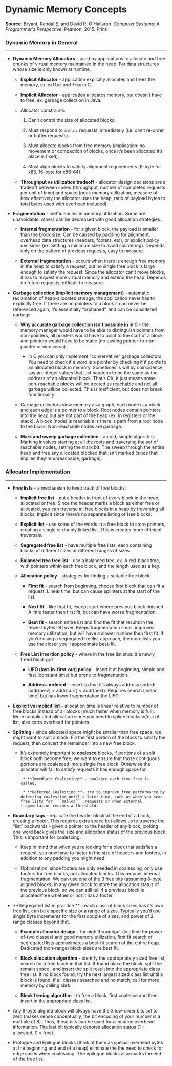# Dynamic Memory Concepts

**Source:** Bryant, Randal E, and David R. O'Hallaron. *Computer Systems: A Programmer's Perspective*. Pearson, 2015. Print.

###  Dynamic Memory in General
---

* **Dynamic Memory Allocators** - used by applications to allocate and free chunks of virtual memory maintained in the heap. For data structures whose size is only known at runtime.

    * **Explicit Allocator** - application explicitly allocates and frees the memory, ex. ```malloc``` and ```free``` in C.

    * **Implicit Allocator** - application allocates memory, but doesn’t have to free, ex. garbage collection in Java.

    * Allocator constraints:
    
        1. Can’t control the size of allocated blocks.
        
        2. Must respond to ```malloc``` requests immediately (i.e. can’t re-order or buffer requests).
        
        3. Must allocate blocks from free memory (implication: no movement or compaction of blocks, once it’s been allocated it’s place is fixed).
        
        4. Must align blocks to satisfy alignment requirements (8-byte for x86, 16-byte for x86-64).

    * **Throughput vs utilization tradeoff** - allocator design decisions are a tradeoff between speed (throughput, number of completed requests per unit of time) and space (peak memory utilization, measure of how effectively the allocator uses the heap, ratio of payload bytes to total bytes used with overhead included).

* **Fragmentation** - inefficiencies in memory utilization. Some are unavoidable, others can be decreased with good allocation strategies.

    * **Internal fragmentation** - for a given block, the payload is smaller than the block size. Can be caused by padding for alignment, overhead data structures (headers, footers, etc), or explicit policy decisions (ex. Setting a minimum size to avoid splintering). Depends only on the pattern of previous requests, easy to measure.

    * **External fragmentation** - occurs when there is enough free memory in the heap to satisfy a request, but no single free block is large enough to satisfy the request. Since the allocator can’t move blocks, it has to request more virtual memory and extend the heap. Depends on future requests, difficult to measure.
    
* **Garbage collection (implicit memory management)** - automatic reclamation of heap-allocated storage, the application never has to explicitly free. If there are no pointers to a block it can never be referenced again, it’s essentially “orphaned”, and can be considered garbage.

    * **Why accurate garbage collection isn't possible in in C** - the memory manager would have to be able to distinguish pointers from non-pointers, all pointers would have to point to the start of a block, and pointers would have to be static (no casting pointer-to-non-pointer or vice versa).
    
        * In C you can only implement “conservative” garbage collectors. You need to check if a word is a pointer by checking if it points to an allocated block in memory. Sometimes is will by coincidence, say an integer values that just happens to be the same as the address of an allocated block. That’s OK, it just means some non-reachable blocks will be treated as reachable and not all garbage will be collected. This is inefficient, but does not break functionality.

    * Garbage collectors view memory as a graph, each node is a block and each edge is a pointer to a block. Root nodes contain pointers into the heap but are not part of the heap (ex. In registers or the stack). A block (node) is reachable is there is path from a root node to the block. Non-reachable nodes are garbage.

    * **Mark and sweep garbage collection** - an old, simple algorithm. Marking involves starting at all the roots and traversing the set of reachable nodes, setting the mark bit. The sweep through the entire heap and free any allocated blocked that isn’t marked (since that implies they're unreachable, garbage).
    
###  Allocator Implementation
---

* **Free lists** - a mechanism to keep track of free blocks:

    * **Implicit free list** - put a header in front of every block in the heap, allocated or free. Since the header marks a block as either free or allocated, you can traverse all free blocks in a heap by traversing all blocks. Implicit since there’s no separate listing of free blocks.

    * **Explicit list** - use some of the words in a free block to store pointers, creating a single or doubly linked list. This is creates more efficient traversals.

    * **Segregated free list** - have multiple free lists, each containing blocks of different sizes or different ranges of sizes.

    * **Balanced tree free list** - use a balanced tree, ex. A red-black tree, with pointers within each free block, and the length used as a key.
    
    * **Allocation policy** - strategies for finding a suitable free block:

        * **First fit** - search from beginning, choose first block that can fit a request. Linear time, but can cause splinters at the start of the list.

        * **Next fit** - like first fit, except start where previous block finished. A little faster then first fit, but can have worse fragmentation.

        * **Best fit** - search entire list and find the fit that results in the fewest bytes left over. Keeps fragmentation small, improves memory utilization, but will have a slower runtime then first fit. If you’re using a segregated freelist approach, the more lists you use the closer you’ll approximate best-fit.
        
    * **Free List Insertion policy** - where in the free list should a newly freed block go?

        * **LIFO (last-in-first-out) policy** - insert it at beginning, simple and fast (constant time) but prone to fragmentation.

        * **Address-ordered** - insert so that it’s always address sorted: addr(prev) < addr(curr) < addr(next). Requires search (linear time) but has lower fragmentation the LIFO.
    
* **Explicit vs implicit list** - allocation time is linear relative to number of free blocks instead of all blocks (much faster when memory is full). More complicated allocation since you need to splice blocks in/out of list, also extra overhead for pointers

* **Splitting** - since allocated space might be smaller than free space, we might want to split a block. Fill the first portion of the block to satisfy the request, then convert the remainder into a new free block.

    * It’s extremely important to **coalesce** blocks, if portions of a split block both become free, we want to ensure that those contiguous portions are coalesced into a single free block. Otherwise the allocator will fail to satisfy requests it has enough space for.
   
           * **Immediate Coalescing** - coalesce each time free is called.
        
           * **Deferred Coalescing **- try to improve free performance by deferring coalescing until a later time, such as when you scan free lists for ```malloc``` requests or when external fragmentation reaches a threshold.

* **Boundary tags** - replicate the header block at the end of a block, creating a footer. This requires extra space but allows us to traverse the “list” backwards - given a pointer to the header of any block, looking one word back gives the size and allocation status of the previous block. This is important for coalescing.

    * Keep in mind that when you’re looking for a block that satisfies a request, you now have to factor in the size of headers and footers, in addition to any padding you might need.

    * Optimization: since footers are only needed in coalescing, only use footers for free blocks, not allocated blocks. This reduces internal fragmentation. We can use one of the 3 free bits (assuming 8-byte aligned blocks) in any given block to store the allocation status of the previous block, so we can still tell if a previous block is allocated/free whether or not it has a footer.
    
* **Segregated list in practice **  - each class of block sizes has it’s own free list, can be a specific size or a range of sizes. Typically you’d use single byte increments for the first couple of sizes, and power of 2 range classes beyond that.

    * **Example allocator design** - for high throughput (log time for power-of-two classes) and good memory utilization, first fit search of segregated lists approximates a best-fit search of the entire heap. Dedicated (non-range) block sizes are best fit.
    
    * **Block allocation algorithm** - identify the appropriately sized free list, search for a free block in that list. If found place the block, split the remain space , and insert the split result into the appropriate class free list. If no block found, try the next largest sized class list until a block is found. If all classes searched and no match, call for more memory by calling sbrk.
    
     * **Block freeing algorithm** - to free a block, first coalesce and then insert in the appropriate class list.
     
* Any 8-byte aligned block will always have the 3 low-order bits set to zero (makes sense conceptually, the bit encoding of your number is a multiple of 8). Thus, these bits can be used for allocation overhead information. The last bit typically denotes allocation status (1 = allocated, 0 = free).

* Prologue and Epilogue blocks (think of them as special overhead bytes at the beginning and end of a heap) eliminate the the need to check for edge cases when coalescing. The epilogue blocks also marks the end of the free list.





    

    


